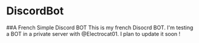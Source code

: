 # DiscordBot
##A French Simple Discord BOT
This is my french Disocrd BOT. I'm testing a BOT in a private server with @Electrocat01.
I plan to update it soon !
